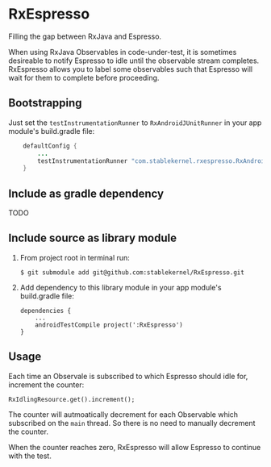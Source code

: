 # RxEspresso
Filling the gap between RxJava and Espresso.

When using RxJava Observables in code-under-test, it is sometimes desireable to notify Espresso to idle until the observable stream completes. RxEspresso allows you to label some observables such that Espresso will wait for them to complete before proceeding.


## Bootstrapping
Just set the `testInstrumentationRunner` to `RxAndroidJUnitRunner` in your app module's build.gradle file:

```java
    defaultConfig {
        ...
        testInstrumentationRunner "com.stablekernel.rxespresso.RxAndroidJUnitRunner"
    }
```

## Include as gradle dependency
TODO

## Include source as library module
1. From project root in terminal run:

	```
	$ git submodule add git@github.com:stablekernel/RxEspresso.git
	```

2. Add dependency to this library module in your app module's build.gradle file:

	```
    dependencies {
        ...
        androidTestCompile project(':RxEspresso')
    }
	```

## Usage

Each time an Observale is subscribed to which Espresso should idle for, increment the counter:

```
RxIdlingResource.get().increment();
```

The counter will autmoatically decrement for each Observable which subscribed on the `main` thread. So there is no need to manually decrement the counter.

When the counter reaches zero, RxEspresso will allow Espresso to continue with the test.